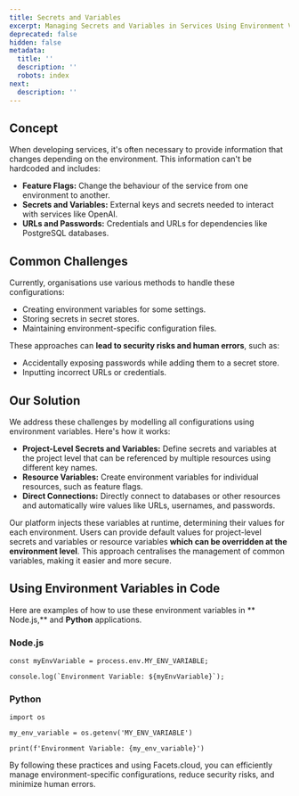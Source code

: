 ```yaml
---
title: Secrets and Variables
excerpt: Managing Secrets and Variables in Services Using Environment Variables
deprecated: false
hidden: false
metadata:
  title: ''
  description: ''
  robots: index
next:
  description: ''
---
```

## Concept

When developing services, it's often necessary to provide information that changes depending on the environment. This information can't be hardcoded and includes:

- **Feature Flags:** Change the behaviour of the service from one environment to another.
- **Secrets and Variables:** External keys and secrets needed to interact with services like OpenAI.
- **URLs and Passwords:** Credentials and URLs for dependencies like PostgreSQL databases.

## Common Challenges

Currently, organisations use various methods to handle these configurations:

- Creating environment variables for some settings.
- Storing secrets in secret stores.
- Maintaining environment-specific configuration files.

These approaches can **lead to security risks and human errors**, such as:

- Accidentally exposing passwords while adding them to a secret store.
- Inputting incorrect URLs or credentials.

## Our Solution

We address these challenges by modelling all configurations using environment variables. Here's how it works:

- **Project-Level Secrets and Variables:** Define secrets and variables at the project level that can be referenced by multiple resources using different key names.
- **Resource Variables:** Create environment variables for individual resources, such as feature flags.
- **Direct Connections:** Directly connect to databases or other resources and automatically wire values like URLs, usernames, and passwords.

Our platform injects these variables at runtime, determining their values for each environment. Users can provide default values for project-level secrets and variables or resource variables **which can be overridden at the environment level**. This approach centralises the management of common variables, making it easier and more secure.

## Using Environment Variables in Code

Here are examples of how to use these environment variables in ** Node.js,** and **Python** applications.

### Node.js

```Text Javascript
const myEnvVariable = process.env.MY_ENV_VARIABLE;

console.log(`Environment Variable: ${myEnvVariable}`);
```

### Python

```Text Python
import os

my_env_variable = os.getenv('MY_ENV_VARIABLE')

print(f'Environment Variable: {my_env_variable}')
```

By following these practices and using Facets.cloud, you can efficiently manage environment-specific configurations, reduce security risks, and minimize human errors.